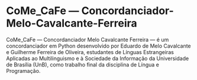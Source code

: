 # CoMe_CaFe — Concordanciador-Melo-Cavalcante-Ferreira
CoMe_CaFe — Concordanciador Melo Cavalcante Ferreira — é um concordanciador em Python desenvolvido por Eduardo de Melo Cavalcante e Guilherme Ferreira de Oliveira, estudantes de Línguas Estrangeiras Aplicadas ao Multilinguismo e à Sociedade da Informação da Universidade de Brasília (UnB), como trabalho final da disciplina de Língua e Programação.
